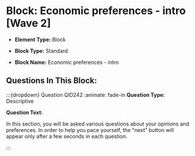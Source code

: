# Block: Economic preferences - intro  [Wave 2]



- **Element Type:** Block


- **Block Type:** Standard


- **Block Name:** Economic preferences - intro 


## Questions In This Block:


:::{dropdown} Question QID242
:animate: fade-in
**Question Type:** Descriptive

**Question Text:**

In this section, you will be asked various questions about your opinions and preferences. In order to help you pace yourself, the "next" button will appear only after a few seconds in each question.


:::



